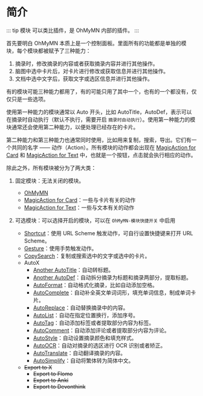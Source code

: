 # 简介

::: tip 模块
可以类比插件，是 OhMyMN 内部的插件。
:::

首先要明白 OhMyMN 本质上是一个控制面板。里面所有的功能都是单独的模块，每个模块都被赋予了三种能力：

1. 摘录时，修改摘录的内容或者获取摘录内容并进行其他操作。
2. 脑图中选中卡片后，对卡片进行修改或获取信息并进行其他操作。
3. 文档中选中文字后，获取文字或选区信息并进行其他操作。

有的模块可能三种能力都用了，有的可能只用了其中一个，也有的一个都没有，仅仅只是一些选项。

使用第一种能力的模块通常以 Auto 开头，比如 AutoTitle，AutoDef，表示可以在摘录时自动执行（默认不执行，需要开启 `摘录时自动执行`）。使用第一种能力的模块通常还会使用第二种能力，以便处理已经存在的卡片。

第二种能力和第三种能力也通常同时使用，比如用来复制，搜索，导出。它们有一个共同的名字 —— 动作（Action）。所有模块的动作都会出现在 [MagicAction for Card](modules/magicaction4card.md) 和 [MagicAction for Text](modules/magicaction4text.md) 中，也就是一个按钮，点击就会执行相应的动作。

除此之外，所有模块被分为了两大类：

1. 固定模块：无法关闭的模块。

   - [OhMyMN](./modules/ohmymn)
   - [MagicAction for Card](./modules/magicaction4card)：一些与卡片有关的动作
   - [MagicAction for Text](./modules/magicaction4text)：一些与文本有关的动作

2. 可选模块：可以选择开启的模块，可以在 `OhMyMN-模块快捷开关` 中启用

   - [Shortcut](./modules/shortcut)：使用 URL Scheme 触发动作，可自行设置快捷键来打开 URL Scheme。
   - [Gesture](./modules/gesture)：使用手势触发动作。
   - [CopySearch](./modules/copysearch)：复制或搜索选中的文字或选中的卡片。
   - AutoX
     - [Another AutoTitle](./modules/anotherautotitle)：自动转标题。
     - [Another AutoDef](./modules/anotherautodef)：自动拆分摘录为标题和摘录两部分，提取标题。
     - [AutoFormat](./modules/autoformat)：自动格式化摘录，比如自动添加空格。
     - [AutoComplete](./modules/autocomplete)：自动补全英文单词词形，填充单词信息，制成单词卡片。
     - [AutoReplace](./modules/autoreplace)：自动替换摘录中的内容。
     - [AutoList](./modules/autolist)：自动在指定位置换行，添加序号。
     - [AutoTag](./modules/autotag)：自动添加标签或者提取部分内容为标签。
     - [AutoComment](./modules/autocomment)：自动添加评论或者提取部分内容为评论。
     - [AutoStyle](./modules/autostyle)：自动设置摘录颜色和填充样式。
     - [AutoOCR](./modules/autoocr)：自动对摘录的选区进行 OCR 识别或者矫正。
     - [AutoTranslate](./modules/autotranslate)：自动翻译摘录的内容。
     - [AutoSimplify](./modules/autosimplify)：自动将繁体转为简体中文。
   - ~~Export to X~~
     - ~~Export to Flomo~~
     - ~~Export to Anki~~
     - ~~Export to Devonthink~~
